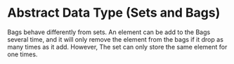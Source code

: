 # Abstract Data Type (Sets and Bags)

Bags behave differently from sets. An element can be add to the Bags several time, and it will only remove the element from the bags if it drop as many times as it add. However, The set can only store the same element for one times.